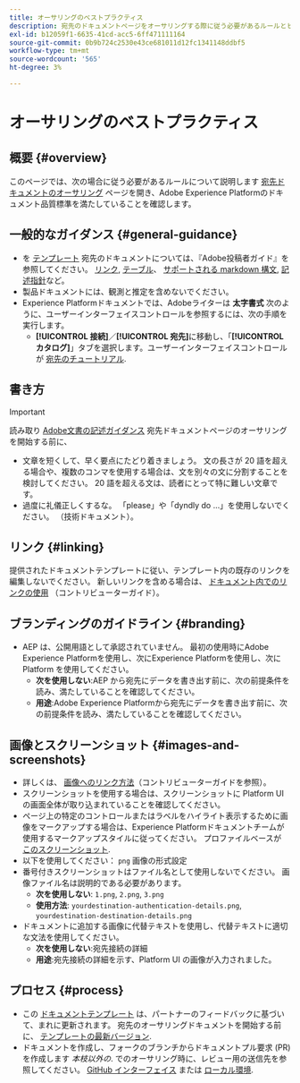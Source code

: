 ```yaml
---
title: オーサリングのベストプラクティス
description: 宛先のドキュメントページをオーサリングする際に従う必要があるルールとヒントを説明します。これにより、Adobe Experience Platformのドキュメント品質標準を確実に満たすことができます。
exl-id: b12059f1-6635-41cd-acc5-6ff471111164
source-git-commit: 0b9b724c2530e43ce681011d12fc1341148ddbf5
workflow-type: tm+mt
source-wordcount: '565'
ht-degree: 3%

---
```


# オーサリングのベストプラクティス

## 概要 {#overview}

このページでは、次の場合に従う必要があるルールについて説明します [宛先ドキュメントのオーサリング](./documentation-instructions.md) ページを開き、Adobe Experience Platformのドキュメント品質標準を満たしていることを確認します。

## 一般的なガイダンス {#general-guidance}

* を [テンプレート](./self-service-template.md) 宛先のドキュメントについては、『Adobe投稿者ガイド』を参照してください。 [リンク](https://experienceleague.adobe.com/docs/contributor/contributor-guide/writing-essentials/linking.html?lang=en), [テーブル](https://experienceleague.adobe.com/docs/contributor/contributor-guide/writing-essentials/markdown.html?lang=en#tables)、 [サポートされる markdown 構文](https://experienceleague.adobe.com/docs/contributor/contributor-guide/writing-essentials/markdown.html?lang=en), [記述指針](https://experienceleague.adobe.com/docs/contributor/contributor-guide/writing-essentials/general-writing-guidance.html?lang=en)など。
* 製品ドキュメントには、観測と推定を含めないでください。
* Experience Platformドキュメントでは、Adobeライターは **太字書式** 次のように、ユーザーインターフェイスコントロールを参照するには、次の手順を実行します。
   * **[!UICONTROL 接続]**／**[!UICONTROL 宛先]**&#x200B;に移動し、「**[!UICONTROL カタログ]**」タブを選択します。ユーザーインターフェイスコントロールが [宛先のチュートリアル](https://experienceleague.adobe.com/docs/experience-platform/destinations/ui/activate/activate-batch-profile-destinations.html?lang=en#select-destination).

## 書き方

>[!IMPORTANT]
>
>読み取り [Adobe文書の記述ガイダンス](https://experienceleague.adobe.com/docs/contributor/contributor-guide/writing-essentials/general-writing-guidance.html?lang=en) 宛先ドキュメントページのオーサリングを開始する前に、

* 文章を短くして、早く要点にたどり着きましょう。 文の長さが 20 語を超える場合や、複数のコンマを使用する場合は、文を別々の文に分割することを検討してください。 20 語を超える文は、読者にとって特に難しい文章です。
* 過度に礼儀正しくするな。 「please」や「dyndly do ...」を使用しないでください。 （技術ドキュメント）。

## リンク {#linking}

提供されたドキュメントテンプレートに従い、テンプレート内の既存のリンクを編集しないでください。 新しいリンクを含める場合は、 [ドキュメント内でのリンクの使用](https://experienceleague.adobe.com/docs/contributor/contributor-guide/writing-essentials/linking.html?lang=en) （コントリビューターガイド）。

## ブランディングのガイドライン {#branding}

* AEP は、公開用語として承認されていません。 最初の使用時にAdobe Experience Platformを使用し、次にExperience Platformを使用し、次に Platform を使用してください。
   * **次を使用しない**:AEP から宛先にデータを書き出す前に、次の前提条件を読み、満たしていることを確認してください。
   * **用途**:Adobe Experience Platformから宛先にデータを書き出す前に、次の前提条件を読み、満たしていることを確認してください。

## 画像とスクリーンショット {#images-and-screenshots}

* 詳しくは、 [画像へのリンク方法](https://experienceleague.adobe.com/docs/contributor/contributor-guide/writing-essentials/markdown.html?lang=en#images)（コントリビューターガイドを参照）。
* スクリーンショットを使用する場合は、スクリーンショットに Platform UI の画面全体が取り込まれていることを確認してください。
* ページ上の特定のコントロールまたはラベルをハイライト表示するために画像をマークアップする場合は、Experience Platformドキュメントチームが使用するマークアップスタイルに従ってください。 プロファイルベースが [このスクリーンショット](/help/destinations/catalog/cloud-storage/amazon-s3.md#export-type-frequency).
* 以下を使用してください： `png` 画像の形式設定
* 番号付きスクリーンショットはファイル名として使用しないでください。 画像ファイル名は説明的である必要があります。
   * **次を使用しない**: `1.png`, `2.png`, `3.png`
   * **使用方法**: `yourdestination-authentication-details.png`, `yourdestination-destination-details.png`
* ドキュメントに追加する画像に代替テキストを使用し、代替テキストに適切な文法を使用してください。
   * **次を使用しない**:宛先接続の詳細
   * **用途**:宛先接続の詳細を示す、Platform UI の画像が入力されました。

## プロセス {#process}

* この [ドキュメントテンプレート](./self-service-template.md) は、パートナーのフィードバックに基づいて、まれに更新されます。 宛先のオーサリングドキュメントを開始する前に、 [テンプレートの最新バージョン](/help/destinations/destination-sdk/docs-framework/assets/yourdestination-template.zip).
* ドキュメントを作成し、フォークのブランチからドキュメントプル要求 (PR) を作成します *本枝以外の*. でのオーサリング時に、レビュー用の送信先を参照してください。 [GitHub インターフェイス](./use-github-interface-to-create-documentation.md#submit-review) または [ローカル環境](./work-in-local-environment.md#submit-review).
